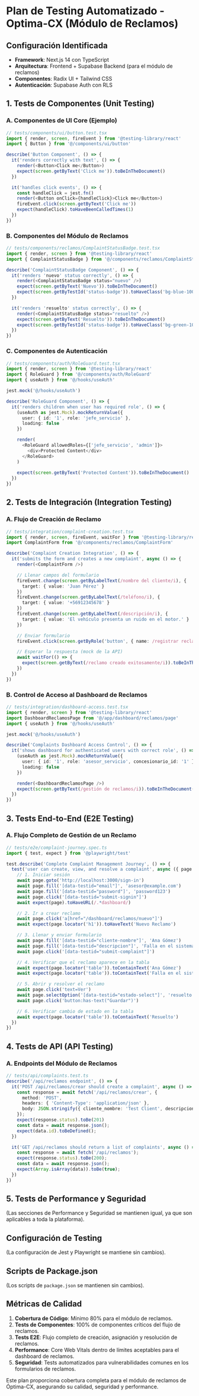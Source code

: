 # Plan de Testing Automatizado - Optima-CX (Módulo de Reclamos)

## Configuración Identificada
- **Framework**: Next.js 14 con TypeScript
- **Arquitectura**: Frontend + Supabase Backend (para el módulo de reclamos)
- **Componentes**: Radix UI + Tailwind CSS
- **Autenticación**: Supabase Auth con RLS

## 1. Tests de Componentes (Unit Testing)

### A. Componentes de UI Core (Ejemplo)
```typescript
// tests/components/ui/button.test.tsx
import { render, screen, fireEvent } from '@testing-library/react'
import { Button } from '@/components/ui/button'

describe('Button Component', () => {
  it('renders correctly with text', () => {
    render(<Button>Click me</Button>)
    expect(screen.getByText('Click me')).toBeInTheDocument()
  })

  it('handles click events', () => {
    const handleClick = jest.fn()
    render(<Button onClick={handleClick}>Click me</Button>)
    fireEvent.click(screen.getByText('Click me'))
    expect(handleClick).toHaveBeenCalledTimes(1)
  })
})
```

### B. Componentes del Módulo de Reclamos
```typescript
// tests/components/reclamos/ComplaintStatusBadge.test.tsx
import { render, screen } from '@testing-library/react'
import { ComplaintStatusBadge } from '@/components/reclamos/ComplaintStatusBadge'

describe('ComplaintStatusBadge Component', () => {
  it('renders 'nuevo' status correctly', () => {
    render(<ComplaintStatusBadge status="nuevo" />)
    expect(screen.getByText('Nuevo')).toBeInTheDocument()
    expect(screen.getByTestId('status-badge')).toHaveClass('bg-blue-100')
  })

  it('renders 'resuelto' status correctly', () => {
    render(<ComplaintStatusBadge status="resuelto" />)
    expect(screen.getByText('Resuelto')).toBeInTheDocument()
    expect(screen.getByTestId('status-badge')).toHaveClass('bg-green-100')
  })
})
```

### C. Componentes de Autenticación
```typescript
// tests/components/auth/RoleGuard.test.tsx
import { render, screen } from '@testing-library/react'
import { RoleGuard } from '@/components/auth/RoleGuard'
import { useAuth } from '@/hooks/useAuth'

jest.mock('@/hooks/useAuth')

describe('RoleGuard Component', () => {
  it('renders children when user has required role', () => {
    (useAuth as jest.Mock).mockReturnValue({
      user: { id: '1', role: 'jefe_servicio' },
      loading: false
    })

    render(
      <RoleGuard allowedRoles={['jefe_servicio', 'admin']}>
        <div>Protected Content</div>
      </RoleGuard>
    )
    
    expect(screen.getByText('Protected Content')).toBeInTheDocument()
  })
})
```

## 2. Tests de Integración (Integration Testing)

### A. Flujo de Creación de Reclamo
```typescript
// tests/integration/complaint-creation.test.tsx
import { render, screen, fireEvent, waitFor } from '@testing-library/react'
import ComplaintForm from '@/components/reclamos/ComplaintForm'

describe('Complaint Creation Integration', () => {
  it('submits the form and creates a new complaint', async () => {
    render(<ComplaintForm />)

    // Llenar campos del formulario
    fireEvent.change(screen.getByLabelText(/nombre del cliente/i), {
      target: { value: 'Juan Pérez' }
    })
    fireEvent.change(screen.getByLabelText(/teléfono/i), {
      target: { value: '+56912345678' }
    })
    fireEvent.change(screen.getByLabelText(/descripción/i), {
      target: { value: 'El vehículo presenta un ruido en el motor.' }
    })

    // Enviar formulario
    fireEvent.click(screen.getByRole('button', { name: /registrar reclamo/i }))

    // Esperar la respuesta (mock de la API)
    await waitFor(() => {
      expect(screen.getByText(/reclamo creado exitosamente/i)).toBeInTheDocument()
    })
  })
})
```

### B. Control de Acceso al Dashboard de Reclamos
```typescript
// tests/integration/dashboard-access.test.tsx
import { render, screen } from '@testing-library/react'
import DashboardReclamosPage from '@/app/dashboard/reclamos/page'
import { useAuth } from '@/hooks/useAuth'

jest.mock('@/hooks/useAuth')

describe('Complaints Dashboard Access Control', () => {
  it('shows dashboard for authenticated users with correct role', () => {
    (useAuth as jest.Mock).mockReturnValue({
      user: { id: '1', role: 'asesor_servicio', concesionario_id: '1' },
      loading: false
    })

    render(<DashboardReclamosPage />)
    expect(screen.getByText(/gestión de reclamos/i)).toBeInTheDocument()
  })
})
```

## 3. Tests End-to-End (E2E Testing)

### A. Flujo Completo de Gestión de un Reclamo
```typescript
// tests/e2e/complaint-journey.spec.ts
import { test, expect } from '@playwright/test'

test.describe('Complete Complaint Management Journey', () => {
  test('user can create, view, and resolve a complaint', async ({ page }) => {
    // 1. Iniciar sesión
    await page.goto('http://localhost:3000/sign-in')
    await page.fill('[data-testid="email"]', 'asesor@example.com')
    await page.fill('[data-testid="password"]', 'password123')
    await page.click('[data-testid="submit-signin"]')
    await expect(page).toHaveURL(/.*dashboard/)

    // 2. Ir a crear reclamo
    await page.click('a[href="/dashboard/reclamos/nuevo"]')
    await expect(page.locator('h1')).toHaveText('Nuevo Reclamo')

    // 3. Llenar y enviar formulario
    await page.fill('[data-testid="cliente-nombre"]', 'Ana Gómez')
    await page.fill('[data-testid="descripcion"]', 'Falla en el sistema de frenos.')
    await page.click('[data-testid="submit-complaint"]')

    // 4. Verificar que el reclamo aparece en la tabla
    await expect(page.locator('table')).toContainText('Ana Gómez')
    await expect(page.locator('table')).toContainText('Falla en el sistema de frenos')

    // 5. Abrir y resolver el reclamo
    await page.click('text=Ver')
    await page.selectOption('[data-testid="estado-select"]', 'resuelto')
    await page.click('button:has-text("Guardar")')

    // 6. Verificar cambio de estado en la tabla
    await expect(page.locator('table')).toContainText('Resuelto')
  })
})
```

## 4. Tests de API (API Testing)

### A. Endpoints del Módulo de Reclamos
```typescript
// tests/api/complaints.test.ts
describe('/api/reclamos endpoint', () => {
  it('POST /api/reclamos/crear should create a complaint', async () => {
    const response = await fetch('/api/reclamos/crear', {
      method: 'POST',
      headers: { 'Content-Type': 'application/json' },
      body: JSON.stringify({ cliente_nombre: 'Test Client', descripcion: 'Test desc' })
    });
    expect(response.status).toBe(201)
    const data = await response.json();
    expect(data.id).toBeDefined();
  })

  it('GET /api/reclamos should return a list of complaints', async () => {
    const response = await fetch('/api/reclamos');
    expect(response.status).toBe(200);
    const data = await response.json();
    expect(Array.isArray(data)).toBe(true);
  })
})
```

## 5. Tests de Performance y Seguridad

(Las secciones de Performance y Seguridad se mantienen igual, ya que son aplicables a toda la plataforma).

## Configuración de Testing

(La configuración de Jest y Playwright se mantiene sin cambios).

## Scripts de Package.json

(Los scripts de `package.json` se mantienen sin cambios).

## Métricas de Calidad

1.  **Cobertura de Código**: Mínimo 80% para el módulo de reclamos.
2.  **Tests de Componentes**: 100% de componentes críticos del flujo de reclamos.
3.  **Tests E2E**: Flujo completo de creación, asignación y resolución de reclamos.
4.  **Performance**: Core Web Vitals dentro de límites aceptables para el dashboard de reclamos.
5.  **Seguridad**: Tests automatizados para vulnerabilidades comunes en los formularios de reclamos.

Este plan proporciona cobertura completa para el módulo de reclamos de Óptima-CX, asegurando su calidad, seguridad y performance.